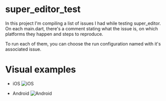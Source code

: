 # super_editor_test
In this project I'm compiling a list of issues I had while testing super_editor. On each main.dart, there's a comment stating what the issue is, on which platforms they happen and steps to reproduce.

To run each of them, you can choose the run configuration named with it's associated issue. 

# Visual examples

- iOS
![iOS](https://media2.giphy.com/media/GhK0emG78Fiv0rrC5f/giphy.gif)

- Android
![Android](https://media4.giphy.com/media/tg41jr1wxDv1caOJD9/giphy.gif)
